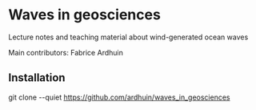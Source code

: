 # Waves in geosciences
Lecture notes and teaching material about wind-generated ocean waves 

Main contributors: 
Fabrice Ardhuin

## Installation 
git clone --quiet https://github.com/ardhuin/waves_in_geosciences
